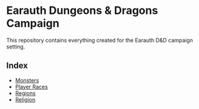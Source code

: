 # Earauth Dungeons & Dragons Campaign

This repository contains everything created for the Earauth D&D campaign setting.

## Index

- [Monsters](monsters)
- [Player Races](player_races/player_races.md)
- [Regions](regions)
- [Religion](religion)
